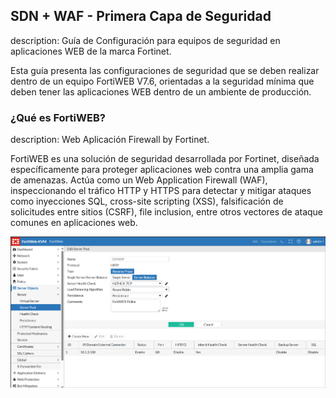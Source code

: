 ## SDN + WAF - Primera Capa de Seguridad
description: Guía de Configuración para equipos de seguridad en aplicaciones WEB de la marca Fortinet.

Esta guía presenta las configuraciones de seguridad que se deben realizar dentro de un equipo FortiWEB V7.6, orientadas a la seguridad mínima que deben tener las aplicaciones WEB dentro de un ambiente de producción.

### ¿Qué es FortiWEB? 
description: Web Aplicación Firewall by Fortinet.

FortiWEB es una solución de seguridad desarrollada por Fortinet, diseñada específicamente para proteger aplicaciones web contra una amplia gama de amenazas. Actúa como un Web Application Firewall (WAF), inspeccionando el tráfico HTTP y HTTPS para detectar y mitigar ataques como inyecciones SQL, cross-site scripting (XSS), falsificación de solicitudes entre sitios (CSRF), file inclusion, 
entre otros vectores de ataque comunes en aplicaciones web.

![Imagen 1.1](img/fortiweb1.png)

